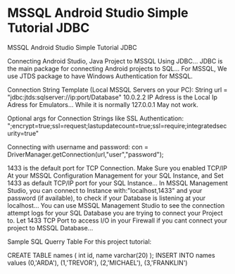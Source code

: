 # MSSQL Android Studio Simple Tutorial JDBC
 MSSQL Android Studio Simple Tutorial JDBC

Connecting Android Studio, Java Project to MSSQL Using JDBC... JDBC is the main package for connecting Android projects to SQL... For MSSQL, We use JTDS package to have Windows Authentication for MSSQL. 

Connection String Template (Local MSSQL Servers on your PC): 
String url = "jdbc:jtds:sqlserver://ip:port/Database"
10.0.2.2 IP Adress is the Local Ip Adress for Emulators... While it is normally 127.0.0.1 May not work. 

Optional args for Connection Strings like SSL Authentication:
";encrypt=true;ssl=request;lastupdatecount=true;ssl=require;integratedsecurity=true" 

Connecting with username and password:
con = DriverManager.getConnection(url,"user","password");

1433 is the default port for TCP Connection. 
Make Sure you enabled TCP/IP At your MSSQL Configuration Management for your SQL Instance, and Set 1433 as default TCP/IP port for your SQL Instance... 
In MSSQL Management Studio, you can connect to Instance with:"localhost,1433" and your password (if available), to check if your Database is listening at your localhost...
You can use MSSQL Management Studio to see the connection attempt logs for your SQL Database you are trying to connect your Project to. 
Let 1433 TCP Port to access I/O in your Firewall if you cant connect your project to MSSQL Database... 

Sample SQL Querry Table For this project tutorial:

CREATE TABLE names (
    int id,
    name varchar(20)
);
INSERT INTO names values
(0,'ARDA'),
(1,'TREVOR'),
(2,'MICHAEL'),
(3,'FRANKLIN')
